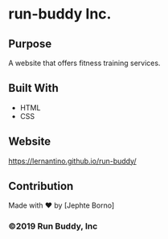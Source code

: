 ﻿# run-buddy Inc.
## Purpose
A website that offers fitness training services.

## Built With
* HTML
* CSS

## Website
https://lernantino.github.io/run-buddy/

## Contribution
Made with ❤️ by [Jephte Borno]
### ©️2019 Run Buddy, Inc
